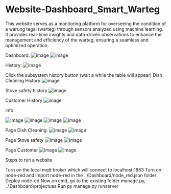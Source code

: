 # Website-Dashboard_Smart_Warteg
This website serves as a monitoring platform for overseeing the condition of a warung tegal (warteg) through sensors analyzed using machine learning. It provides real-time insights and data-driven observations to enhance the management and efficiency of the warteg, ensuring a seamless and optimized operation.

Dashboard:
 ![image](https://github.com/PetraWLeka/Website-Dashboard_Smart_Warteg/assets/113031872/a96f8e03-23a1-43ef-8d69-7b816833159d)
![image](https://github.com/PetraWLeka/Website-Dashboard_Smart_Warteg/assets/113031872/4ec7bbb5-fac7-457d-900b-5eb01171bd57)

 
History:
 ![image](https://github.com/PetraWLeka/Website-Dashboard_Smart_Warteg/assets/113031872/0fa2ee12-7b7a-4628-b84c-3824a409d03d)

Click the subsystem history button (wait a while the table will appear)
Dish Cleaning History
 ![image](https://github.com/PetraWLeka/Website-Dashboard_Smart_Warteg/assets/113031872/d7dac59e-4784-41c3-89c1-67e780870abc)

Stove safety history
 ![image](https://github.com/PetraWLeka/Website-Dashboard_Smart_Warteg/assets/113031872/5f4a2570-a1c1-4b6c-8f49-b72bae43c5d8)

Customer History
 ![image](https://github.com/PetraWLeka/Website-Dashboard_Smart_Warteg/assets/113031872/1d425c4e-9643-44be-b132-6562f96cbe31)

info:
 
 ![image](https://github.com/PetraWLeka/Website-Dashboard_Smart_Warteg/assets/113031872/3b4f5fcd-8d81-4b08-a20d-51bae3c33af3)
![image](https://github.com/PetraWLeka/Website-Dashboard_Smart_Warteg/assets/113031872/e98162ff-3bf8-40da-8962-c096cc4084b2)
![image](https://github.com/PetraWLeka/Website-Dashboard_Smart_Warteg/assets/113031872/243ff713-2938-47a3-88a2-66118b6e76b0)
![image](https://github.com/PetraWLeka/Website-Dashboard_Smart_Warteg/assets/113031872/d26d344f-0a8a-490f-aa2d-b259d127a365)

 
 

Page Dish Cleaning:
 ![image](https://github.com/PetraWLeka/Website-Dashboard_Smart_Warteg/assets/113031872/609e01eb-8411-4db7-ac83-859694fa2857)
![image](https://github.com/PetraWLeka/Website-Dashboard_Smart_Warteg/assets/113031872/e18ce313-0989-42c0-a6dd-aa7f4ad45884)

 
Page Stove safety
 ![image](https://github.com/PetraWLeka/Website-Dashboard_Smart_Warteg/assets/113031872/4c4f44a2-f60b-4dde-be31-eaa94e9ac8dc)
![image](https://github.com/PetraWLeka/Website-Dashboard_Smart_Warteg/assets/113031872/708eb81c-c170-41cc-abd2-02bd2729cc02)

 
Page Customer
 ![image](https://github.com/PetraWLeka/Website-Dashboard_Smart_Warteg/assets/113031872/fbc2175f-00a2-46c6-a3d4-468642cd123d)
![image](https://github.com/PetraWLeka/Website-Dashboard_Smart_Warteg/assets/113031872/a82ffb04-ed9f-4ed3-8cde-76ef2cb1b0f2)


Steps to run a website

Turn on the local mqtt broker which will connect to localhost:1883
Turn on node-red and import node-red in the ../Dashboard/node_red.json folder
Deploy node-ed
Now on cmd, go to the existing folder manage.py, ..\Dashboard\projectuas
Run py manage.py runserver



